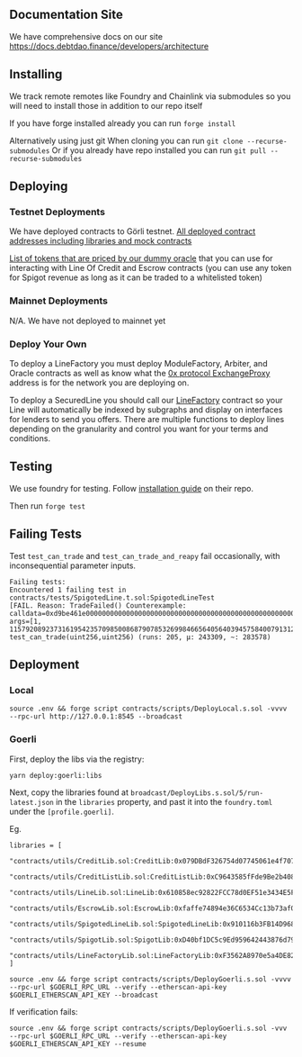 ## Documentation Site

We have comprehensive docs on our site
https://docs.debtdao.finance/developers/architecture

## Installing

We track remote remotes like Foundry and Chainlink via submodules so you will need to install those in addition to our repo itself

If you have forge installed already you can run `forge install`

Alternatively using just git
When cloning you can run `git clone --recurse-submodules`
Or if you already have repo installed you can run `git pull --recurse-submodules`

## Deploying

### Testnet Deployments

We have deployed contracts to Görli testnet.
[All deployed contract addresses including libraries and mock contracts](https://near-diploma-a92.notion.site/Deployed-Verified-Contracts-4717a0e2b231459e891e7e4565ec4e81)

[List of tokens that are priced by our dummy oracle](https://near-diploma-a92.notion.site/Test-Tokens-10-17-2afd16dde17c45eeba14b780d58ba28b) that you can use for interacting with Line Of Credit and Escrow contracts (you can use any token for Spigot revenue as long as it can be traded to a whitelisted token)

### Mainnet Deployments

N/A. We have not deployed to mainnet yet

### Deploy Your Own

To deploy a LineFactory you must deploy ModuleFactory, Arbiter, and Oracle contracts as well as know what the [0x protocol ExchangeProxy](https://docs.0x.org/introduction/0x-cheat-sheet#exchange-proxy-addresses) address is for the network you are deploying on.

To deploy a SecuredLine you should call our [LineFactory](https://github.com/debtdao/Line-of-Credit/blob/master/contracts/interfaces/ILineFactory.sol) contract so your Line will automatically be indexed by subgraphs and display on interfaces for lenders to send you offers. There are multiple functions to deploy lines depending on the granularity and control you want for your terms and conditions.

## Testing

We use foundry for testing. Follow [installation guide](https://github.com/foundry-rs/foundry) on their repo.

Then run `forge test`

## Failing Tests

Test `test_can_trade` and `test_can_trade_and_reapy` fail occasionally, with inconsequential parameter inputs.

```
Failing tests:
Encountered 1 failing test in contracts/tests/SpigotedLine.t.sol:SpigotedLineTest
[FAIL. Reason: TradeFailed() Counterexample: calldata=0xd9be461e0000000000000000000000000000000000000000000000000000000000000001004189374bc6a7ef9db22d0e5604189374bc6a7ef9db22d0e5604189374bc6a8, args=[1, 115792089237316195423570985008687907853269984665640564039457584007913129640]] test_can_trade(uint256,uint256) (runs: 205, μ: 243309, ~: 283578)
```

## Deployment

### Local

```
source .env && forge script contracts/scripts/DeployLocal.s.sol -vvvv --rpc-url http://127.0.0.1:8545 --broadcast
```

### Goerli

First, deploy the libs via the registry:

```
yarn deploy:goerli:libs
```

Next, copy the libraries found at `broadcast/DeployLibs.s.sol/5/run-latest.json` in the `libraries` property, and past it into the `foundry.toml` under the `[profile.goerli]`.

Eg.

```
libraries = [
    "contracts/utils/CreditLib.sol:CreditLib:0x079DBdF326754d07745061e4f70728Cf553817D0",
    "contracts/utils/CreditListLib.sol:CreditListLib:0xC9643585fFde9Be2b4084776289A2ecB181C28E1",
    "contracts/utils/LineLib.sol:LineLib:0x610858ec92822FCC78d0EF51e3434E5F4968ae66",
    "contracts/utils/EscrowLib.sol:EscrowLib:0xfaffe74894e36C6534Cc13b73af015b5666b4EA9",
    "contracts/utils/SpigotedLineLib.sol:SpigotedLineLib:0x910116b3FB14D968eAF69292F23EA52A456F4183",
    "contracts/utils/SpigotLib.sol:SpigotLib:0xD40bf1DC5c9Ed959642443876d79fdE2Ff81196a",
    "contracts/utils/LineFactoryLib.sol:LineFactoryLib:0xF3562A8970e5a4DE823D32AC11b761DDb9a167a3"
]
```

```
source .env && forge script contracts/scripts/DeployGoerli.s.sol -vvvv --rpc-url $GOERLI_RPC_URL --verify --etherscan-api-key $GOERLI_ETHERSCAN_API_KEY --broadcast
```

If verification fails:

```
source .env && forge script contracts/scripts/DeployGoerli.s.sol -vvv --rpc-url $GOERLI_RPC_URL --verify --etherscan-api-key $GOERLI_ETHERSCAN_API_KEY --resume
```

